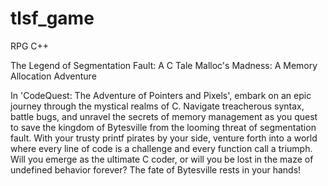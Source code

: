 # tlsf_game
RPG C++


The Legend of Segmentation Fault: A C Tale
Malloc's Madness: A Memory Allocation Adventure

In 'CodeQuest: The Adventure of Pointers and Pixels', embark on an epic journey through the mystical realms of C. Navigate treacherous syntax, battle bugs, and unravel the secrets of memory management as you quest to save the kingdom of Bytesville from the looming threat of segmentation fault. With your trusty printf pirates by your side, venture forth into a world where every line of code is a challenge and every function call a triumph. Will you emerge as the ultimate C coder, or will you be lost in the maze of undefined behavior forever? The fate of Bytesville rests in your hands!